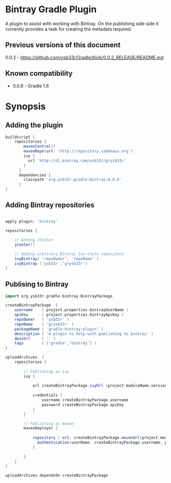 

Bintray Gradle Plugin
======================

A plugin to assist with working with Bintray. On the publishing side side it 
currently provides a task for creating the metadata required.

Previous versions of this document
----------------------------------

0.0.2 - https://github.com/ysb33r/Gradle/blob/0.0.2_RELEASE/README.md

Known compatibility
-------------------

+ 0.0.6 - Gradle 1.6

Synopsis
========

Adding the plugin
-----------------

```groovy
buildscript {
    repositories {
        mavenCentral()
        mavenRepo(url: 'http://repository.codehaus.org')
        ivy {
          url 'http://dl.bintray.com/ysb33r/grysb33r'
        }
      }
      dependencies {
        classpath 'org.ysb33r.gradle:bintray:0.0.6'
      }
}
```

Adding Bintray repositories
---------------------------
```groovy

apply plugin: 'bintray'

repositories {

	// Adding JCenter
	jCenter()
	
	// Adding arbitrary Bintray Ivy-style repository
	ivyBintray( 'repoOwner', 'repoName' )
	ivyBintray ('ysb33r','grysb33r')
}
```

Publising to Bintray
--------------------

```groovy
import org.ysb33r.gradle.bintray.BintrayPackage

createBintrayPackage  {
    username    ( project.properties.bintrayUserName )
    apiKey      ( project.properties.bintrayApiKey )
    repoOwner   ( 'ysb33r' )
    repoName    ( 'grysb33r' )
    packageName ( 'gradle-bintray-plugin' )
    description ( 'A plugin to help with publishing to bintray' )
    descUrl     ( '' )
    tags        ( ['gradle','bintray'] )
}

uploadArchives  {
    repositories {
 
        // Publishing as ivy              
        ivy {
            
            url createBintrayPackage.ivyUrl (project.moduleName,version)
            
            credentials {
                username createBintrayPackage.username
                password createBintrayPackage.apiKey
            }
        }

		// Publishing as maven
		mavenDeployer {
		
            repository ( url: createBintrayPackage.mavenUrl(project.moduleName) ) {
              authentication(userName: createBintrayPackage.username, password: createBintrayPackage.apiKey)
            }
            
        }
    }
}

uploadArchives.dependsOn createBintrayPackage
```
